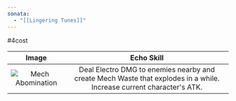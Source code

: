 ```yaml
---
sonata:
  - "[[Lingering Tunes]]"
---
```

#4cost

|                                            Image                                            |                                                      Echo Skill                                                      |
| :-----------------------------------------------------------------------------------------: | :------------------------------------------------------------------------------------------------------------------: |
| ![Mech Abomination](https://img.game8.co/3886920/1d42a77720e10a9920ab3dd90c1409d9.png/show) | Deal Electro DMG to enemies nearby and create Mech Waste that explodes in a while. Increase current character's ATK. |
